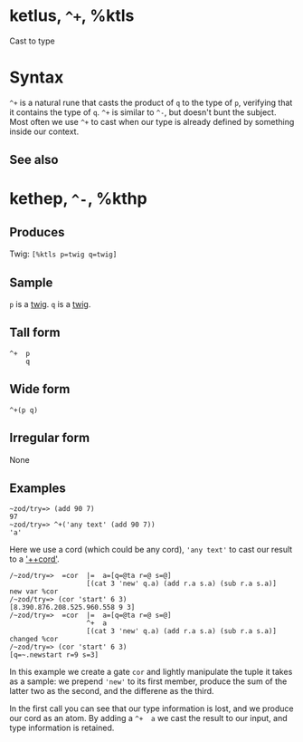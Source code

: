ketlus, `^+`, %ktls
============================

Cast to type

Syntax
======

`^+` is a natural rune that casts the product of `q` to the type of `p`,
verifying that it contains the type of `q`. `^+` is similar to `^-`, but
doesn't bunt the subject. Most often we use `^+` to cast when our type
is already defined by something inside our context.

See also
--------

kethep, `^-`, %kthp
============================

Produces
--------

Twig: `[%ktls p=twig q=twig]`

Sample
------

`p` is a [twig](). `q` is a [twig]().

Tall form
---------

    ^+  p
        q

Wide form
---------

    ^+(p q)

Irregular form
--------------

None

Examples
--------

    ~zod/try=> (add 90 7)
    97
    ~zod/try=> ^+('any text' (add 90 7))
    'a'

Here we use a cord (which could be any cord), `'any text'` to cast our
result to a ['++cord']().

    /~zod/try=>  =cor  |=  a=[q=@ta r=@ s=@]
                       [(cat 3 'new' q.a) (add r.a s.a) (sub r.a s.a)]
    new var %cor
    /~zod/try=> (cor 'start' 6 3)
    [8.390.876.208.525.960.558 9 3]
    /~zod/try=>  =cor  |=  a=[q=@ta r=@ s=@]
                       ^+  a
                       [(cat 3 'new' q.a) (add r.a s.a) (sub r.a s.a)]
    changed %cor
    /~zod/try=> (cor 'start' 6 3)
    [q=~.newstart r=9 s=3]

In this example we create a gate `cor` and lightly manipulate the tuple
it takes as a sample: we prepend `'new'` to its first member, produce
the sum of the latter two as the second, and the differene as the third.

In the first call you can see that our type information is lost, and we
produce our cord as an atom. By adding a `^+  a` we cast the result to
our input, and type information is retained.
